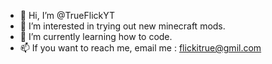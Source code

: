 - 👋 Hi, I’m @TrueFlickYT
- 👀 I’m interested in trying out new minecraft mods.
- 🌱 I’m currently learning how to code.
- 📫 If you want to reach me, email me : flickitrue@gmil.com

<!---
TrueFlickYT/TrueFlickYT is a ✨ special ✨ repository because its `Info About Me` (this file) appears on your GitHub profile.
You can click the Preview link to take a look at your changes.
--->
